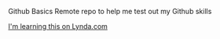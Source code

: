 Github Basics
Remote repo to help me test out my Github skills

[I'm learning this on Lynda.com](http://www.lynda.com)

